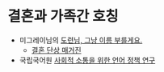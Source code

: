 # 결혼과 가족간 호칭

* 미그레이님의 [도련님, 그냥 이름 부를게요.](https://brunch.co.kr/@megrey/17)
  * [결혼 단상 매거진](https://brunch.co.kr/magazine/iammarried)
* 국립국어원 [사회적 소통을 위한 언어 정책 연구](https://korean.go.kr/front/reportData/reportDataView.do?mn_id=207&report_seq=957&pageIndex=7)